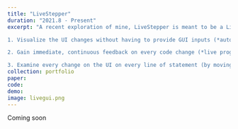 ```yaml
---
title: "LiveStepper"
duration: "2021.8 - Present"
excerpt: "A recent exploration of mine, LiveStepper is meant to be a Live Programming environment for constructing and debugging event handler code. A GUI event is a transition to a new UI state, while the transition could involve a sequence of visual changes all at once. Debugging these intermediate changes could be hard, let alone the hassle of having to restart and refresh your work on every code change. **LiveStepper** enables working on the JavaScript event handling code on the left while examining the GUI on the right. Ideally, LiveStepper would serve as a **step-wise debugger for GUI event handling**, allowing the user to:

1. Visualize the UI changes without having to provide GUI inputs (*automated GUI testing*);

2. Gain immediate, continuous feedback on every code change (*live programming*);

3. Examine every change on the UI on every line of statement (by moving their cursor around the editor)."
collection: portfolio
paper:
code:
demo:
image: livegui.png
---
```


Coming soon
